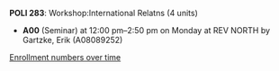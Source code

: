 **POLI 283**: Workshop:International Relatns (4 units)

- **A00** (Seminar) at 12:00 pm–2:50 pm on Monday at REV NORTH by Gartzke, Erik (A08089252)

[Enrollment numbers over time](./POLI283.tsv)
